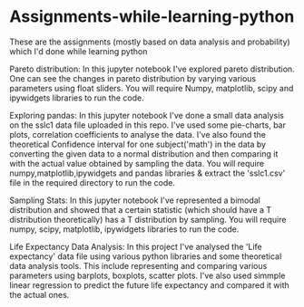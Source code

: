 # Assignments-while-learning-python
These are the assignments (mostly based on data analysis and probability) which I'd done while learning python

Pareto distribution: 
In this jupyter notebook I've explored pareto distribution. One can see the changes in pareto distribution by varying various parameters using float sliders.
You will require Numpy, matplotlib, scipy and ipywidgets libraries to run the code.

Exploring pandas:
In this jupyter notebook I've done a small data analysis on the sslc1 data file uploaded in this repo. I've used some pie-charts, bar plots, correlation coefficients to analyse the data. I've also found the theoretical Confidence interval for one subject('math') in the data by converting the given data to a normal distribution and then comparing it with the actual value obtained by sampling the data.
You will require numpy,matplotlib,ipywidgets and pandas libraries & extract the 'sslc1.csv' file in the required directory to run the code.

Sampling Stats:
In this jupyter notebook I've represented a bimodal distribution and showed that a certain statistic (which should have a T distribution theoretically) has a T distribution by sampling.
You will require numpy, scipy, matplotlib, ipywidgets libraries to run the code.

Life Expectancy Data Analysis:
In this project I've analysed the 'Life expectancy' data file using various python libraries and some theoretical data analysis tools. This include representing and comparing various parameters using barplots, boxplots, scatter plots. I've also used simmple linear regression to predict the future life expectancy and compared it with the actual ones.
